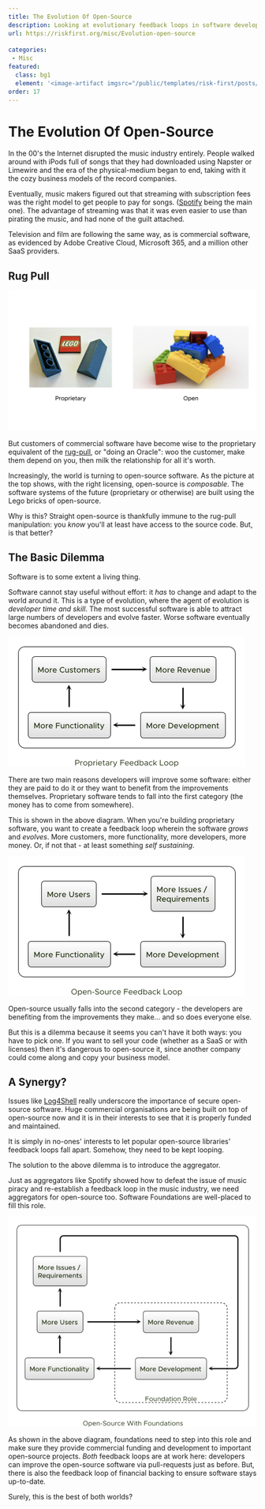 ```yaml
---
title: The Evolution Of Open-Source
description: Looking at evolutionary feedback loops in software development
url: https://riskfirst.org/misc/Evolution-open-source

categories:  
 - Misc
featured: 
  class: bg1
  element: '<image-artifact imgsrc="/public/templates/risk-first/posts/open-source.svg">Evolution</image-artifact>'
order: 17
---
```



# The Evolution Of Open-Source

In the 00's the Internet disrupted the music industry entirely.  People walked around with iPods full of songs that they had downloaded using Napster or Limewire and the era of the physical-medium began to end, taking with it the cozy business models of the record companies.

Eventually, music makers figured out that streaming with subscription fees was the right model to get people to pay for songs.  ([Spotify](https://www.spotify.com) being the main one).  The advantage of streaming was that it was even easier to use than pirating the music, and had none of the guilt attached.  

Television and film are following the same way, as is commercial software, as evidenced by Adobe Creative Cloud, Microsoft 365, and a million other SaaS providers.

## Rug Pull

![Open vs Proprietary](/images/misc/lego-open-proprietary.jpg)

But customers of commercial software have become wise to the proprietary equivalent of the [rug-pull](https://en.wiktionary.org/wiki/rug-pull), or "doing an Oracle":  woo the customer, make them depend on you, then milk the relationship for all it's worth.   

Increasingly, the world is turning to open-source software.  As the picture at the top shows, with the right licensing, open-source is _composable_.  The software systems of the future (proprietary or otherwise) are built using the Lego bricks of open-source.

Why is this?  Straight open-source is thankfully immune to the rug-pull manipulation:  you _know_ you'll at least have access to the source code.  But, is that better?

## The Basic Dilemma

Software is to some extent a living thing.  

Software cannot stay useful without effort:  it _has_ to change and adapt to the world around it.  This is a type of evolution, where the agent of evolution is _developer time and skill_.  The most successful software is able to attract large numbers of developers and evolve faster.  Worse software eventually becomes abandoned and dies.   

![Proprietary Feedback Loop](/images/generated/misc/proprietary-feedback-loop.png)

There are two main reasons developers will improve some software:  either they are paid to do it or they want to benefit from the improvements themselves.  Proprietary software tends to fall into the first category (the money has to come from somewhere).  

This is shown in the above diagram.  When you're building proprietary software, you want to create a feedback loop wherein the software _grows_ and _evolves_.  More customers, more functionality, more developers, more money.  Or, if not that - at least something _self sustaining_.

![open-source Feedback Loop](/images/generated/misc/open-source-feedback-loop.png)

Open-source usually falls into the second category - the developers are benefiting from the improvements they make... and so does everyone else.

But this is a dilemma because it seems you can't have it both ways:  you have to pick one.   If you want to sell your code (whether as a SaaS or with licenses) then it's dangerous to open-source it, since another company could come along and copy your business model.  

## A Synergy?

Issues like [Log4Shell](https://en.wikipedia.org/wiki/Log4Shell) really underscore the importance of secure open-source software.  Huge commercial organisations are being built on top of open-source now and it is in their interests to see that it is properly funded and maintained.  

It is simply in no-ones' interests to let popular open-source libraries' feedback loops fall apart.  Somehow, they need to be kept looping.

The solution to the above dilemma is to introduce the aggregator.  

Just as aggregators like Spotify showed how to defeat the issue of music piracy and re-establish a feedback loop in the music industry, we need aggregators for open-source too.  Software Foundations are well-placed to fill this role.

![Combined Feedback Loop](/images/generated/misc/combined-feedback-loop.png)

As shown in the above diagram, foundations need to step into this role and make sure they provide commercial funding and development to important open-source projects.  _Both_ feedback loops are at work here: developers can improve the open-source software via pull-requests just as before.  But, there is also the feedback loop of financial backing to ensure software stays up-to-date.  

Surely, this is the best of both worlds?




